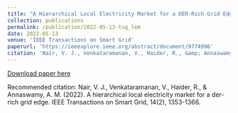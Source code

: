 ```yaml
---
title: "A Hierarchical Local Electricity Market for a DER-Rich Grid Edge"
collection: publications
permalink: /publication/2022-05-13-tsg_lem
date: 2022-05-13
venue: 'IEEE Transactions on Smart Grid'
paperurl: 'https://ieeexplore.ieee.org/abstract/document/9774996'
citation: 'Nair, V. J., Venkataramanan, V., Haider, R., &amp; Annaswamy, A. M. (2022). A hierarchical local electricity market for a der-rich grid edge. IEEE Transactions on Smart Grid, 14(2), 1353-1366.'
---
```


<a href='https://ieeexplore.ieee.org/abstract/document/9774996'>Download paper here</a>

Recommended citation: Nair, V. J., Venkataramanan, V., Haider, R., & Annaswamy, A. M. (2022). A hierarchical local electricity market for a der-rich grid edge. IEEE Transactions on Smart Grid, 14(2), 1353-1366.